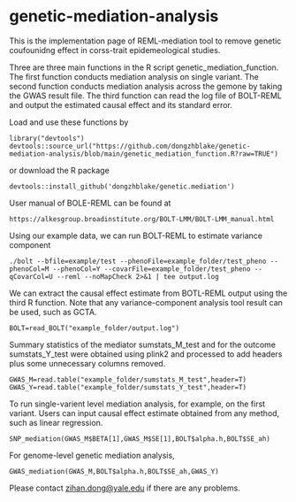 # genetic-mediation-analysis
This is the implementation page of REML-mediation tool to remove genetic coufounidng effect in corss-trait epidemeological studies.

Three are three main functions in the R script genetic_mediation_function. The first function conducts mediation analysis on single variant. The second function conducts mediation analysis across the gemone by taking the GWAS result file. The third function can read the log file of BOLT-REML and output the estimated causal effect and its standard error. 

Load and use these functions by 
````
library("devtools")
devtools::source_url("https://github.com/dongzhblake/genetic-mediation-analysis/blob/main/genetic_mediation_function.R?raw=TRUE")
````
or download the R package
````
devtools::install_github('dongzhblake/genetic.mediation')
````
User manual of BOLE-REML can be found at 
````
https://alkesgroup.broadinstitute.org/BOLT-LMM/BOLT-LMM_manual.html
````
Using our example data, we can run BOLT-REML to estimate variance component
````
./bolt --bfile=example/test --phenoFile=example_folder/test_pheno --phenoCol=M --phenoCol=Y --covarFile=example_folder/test_pheno --qCovarCol=U --reml --noMapCheck 2>&1 | tee output.log
````
We can extract the causal effect estimate from BOTL-REML output using the third R function. Note that any variance-component analysis tool result can be used, such as GCTA. 
````
BOLT=read_BOLT("example_folder/output.log")
````
Summary statistics of the mediator sumstats_M_test and for the outcome sumstats_Y_test were obtained using plink2 and processed to add headers plus some unnecessary columns removed. 
````
GWAS_M=read.table("example_folder/sumstats_M_test",header=T)
GWAS_Y=read.table("example_folder/sumstats_Y_test",header=T)
````
To run single-varient level mediation analysis, for example, on the first variant. Users can input causal effect estimate obtained from any method, such as linear regression.
````
SNP_mediation(GWAS_M$BETA[1],GWAS_M$SE[1],BOLT$alpha.h,BOLT$SE_ah)
````
For genome-level genetic mediation analysis, 
````
GWAS_mediation(GWAS_M,BOLT$alpha.h,BOLT$SE_ah,GWAS_Y)
````

Please contact zihan.dong@yale.edu if there are any problems.
